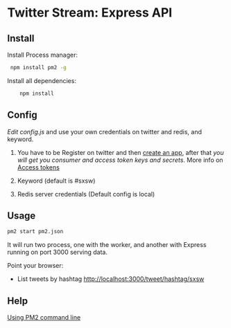 # Twitter Stream: Express API

## Install

Install Process manager:
```sh
 npm install pm2 -g
```

Install all dependencies:
```sh
    npm install
```

## Config

*Edit config.js* and use your own credentials on twitter and redis, and keyword.

  1. You have to be Register on twitter and then [create an app](https://apps.twitter.com/app/new),
     after that *you will get you consumer and access token keys and secrets*.
     More info on [Access tokens](https://dev.twitter.com/oauth/overview/application-owner-access-tokens)

  1. Keyword (default is #sxsw)

  1. Redis server credentials (Default config is local)


## Usage

```sh
pm2 start pm2.json
```

It will run two process, one with the worker, and another with Express running on port 3000 serving data.

Point your browser:
  - List tweets by hashtag [http://localhost:3000/tweet/hashtag/sxsw](http://localhost:3000/tweet/hashtag/sxsw)

## Help

[Using PM2 command line](https://github.com/Unitech/pm2)

